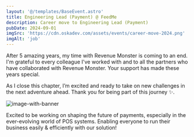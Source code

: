 ```yaml
---
layout: '@/templates/BaseEvent.astro'
title: Engineering Lead (Payment) @ FeedMe
description: Career move to Engineering Lead (Payment)
pubDate: 2024-09-01
imgSrc: 'https://cdn.oskadev.com/assets/events/career-move-2024.png'
imgAlt: 'job'
---
```


After 5 amazing years, my time with Revenue Monster is coming to an end. I'm grateful to every colleague I've worked with and to all the partners who have collaborated with Revenue Monster. Your support has made these years special.

As I close this chapter, I’m excited and ready to take on new challenges in the next adventure ahead. Thank you for being part of this journey ✨. 

![image-with-banner](/assets/events/career-move-2024-banner.jpeg)

Excited to be working on shaping the future of payments, especially in the ever-evolving world of POS systems. Enabling everyone to run their business easily & efficiently with our solution!
